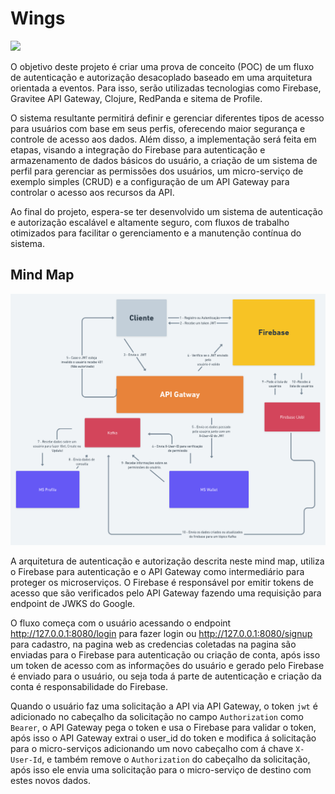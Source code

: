 # Wings


![](https://img.shields.io/static/v1?label=Status&message=Draft&&color=yellow)

O objetivo deste projeto é criar uma prova de conceito (POC) de um fluxo de autenticação e autorização desacoplado baseado em uma arquitetura orientada a eventos. Para isso, serão utilizadas tecnologias como Firebase, Gravitee API Gateway, Clojure, RedPanda e sitema de Profile.

O sistema resultante permitirá definir e gerenciar diferentes tipos de acesso para usuários com base em seus perfis, oferecendo maior segurança e controle de acesso aos dados. Além disso, a implementação será feita em etapas, visando a integração do Firebase para autenticação e armazenamento de dados básicos do usuário, a criação de um sistema de perfil para gerenciar as permissões dos usuários, um micro-serviço de exemplo simples (CRUD) e a configuração de um API Gateway para controlar o acesso aos recursos da API.

Ao final do projeto, espera-se ter desenvolvido um sistema de autenticação e autorização escalável e altamente seguro, com fluxos de trabalho otimizados para facilitar o gerenciamento e a manutenção contínua do sistema.

## Mind Map

![](./images/mind-map.png)

A arquitetura de autenticação e autorização descrita neste mind map, utiliza o Firebase para autenticação e o API Gateway como intermediário para proteger os microserviços. O Firebase é responsável por emitir tokens de acesso que são verificados pelo API Gateway fazendo uma requisição para endpoint de JWKS do Google.

O fluxo começa com o usuário acessando o endpoint http://127.0.0.1:8080/login para fazer login ou http://127.0.0.1:8080/signup para cadastro, na pagina web as credencias coletadas na pagina são enviadas para o Firebase para autenticação ou criação de conta, após isso um token de acesso com as informações do usuário e gerado pelo Firebase é enviado para o usuário, ou seja toda á parte de autenticação e criação da conta é responsabilidade do Firebase.

Quando o usuário faz uma solicitação a API via API Gateway, o token `jwt` é adicionado no cabeçalho da solicitação no campo `Authorization` como `Bearer`, o API Gateway pega o token e usa o Firebase para validar o token, após isso o API Gateway extrai o user_id do token e modifica á solicitação para o micro-serviços adicionando um novo cabeçalho com á chave `X-User-Id`, e também remove o `Authorization` do cabeçalho da solicitação, após isso ele envia uma solicitação para o micro-serviço de destino com estes novos dados.


